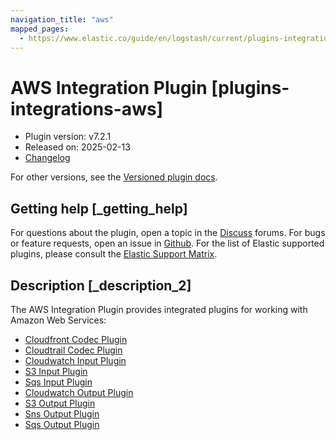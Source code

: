 ```yaml
---
navigation_title: "aws"
mapped_pages:
  - https://www.elastic.co/guide/en/logstash/current/plugins-integrations-aws.html
---
```


# AWS Integration Plugin [plugins-integrations-aws]

* Plugin version: v7.2.1
* Released on: 2025-02-13
* [Changelog](https://github.com/logstash-plugins/logstash-integration-aws/blob/v7.2.1/CHANGELOG.md)

For other versions, see the [Versioned plugin docs](https://www.elastic.co/guide/en/logstash-versioned-plugins/current/integration-aws-index.html).

## Getting help [_getting_help]

For questions about the plugin, open a topic in the [Discuss](http://discuss.elastic.co) forums. For bugs or feature requests, open an issue in [Github](https://github.com/logstash-plugins/logstash-integration-aws). For the list of Elastic supported plugins, please consult the [Elastic Support Matrix](https://www.elastic.co/support/matrix#logstash_plugins).

## Description [_description_2]

The AWS Integration Plugin provides integrated plugins for working with Amazon Web Services:

* [Cloudfront Codec Plugin](https://www.elastic.co/guide/en/logstash/8.18/plugins-codecs-cloudfront.html)
* [Cloudtrail Codec Plugin](https://www.elastic.co/guide/en/logstash/8.18/plugins-codecs-cloudtrail.html)
* [Cloudwatch Input Plugin](https://www.elastic.co/guide/en/logstash/8.18/plugins-inputs-cloudwatch.html)
* [S3 Input Plugin](https://www.elastic.co/guide/en/logstash/8.18/plugins-inputs-s3.html)
* [Sqs Input Plugin](https://www.elastic.co/guide/en/logstash/8.18/plugins-inputs-sqs.html)
* [Cloudwatch Output Plugin](https://www.elastic.co/guide/en/logstash/8.18/plugins-outputs-cloudwatch.html)
* [S3 Output Plugin](https://www.elastic.co/guide/en/logstash/8.18/plugins-outputs-s3.html)
* [Sns Output Plugin](https://www.elastic.co/guide/en/logstash/8.18/plugins-outputs-sns.html)
* [Sqs Output Plugin](https://www.elastic.co/guide/en/logstash/8.18/plugins-outputs-sqs.html)
